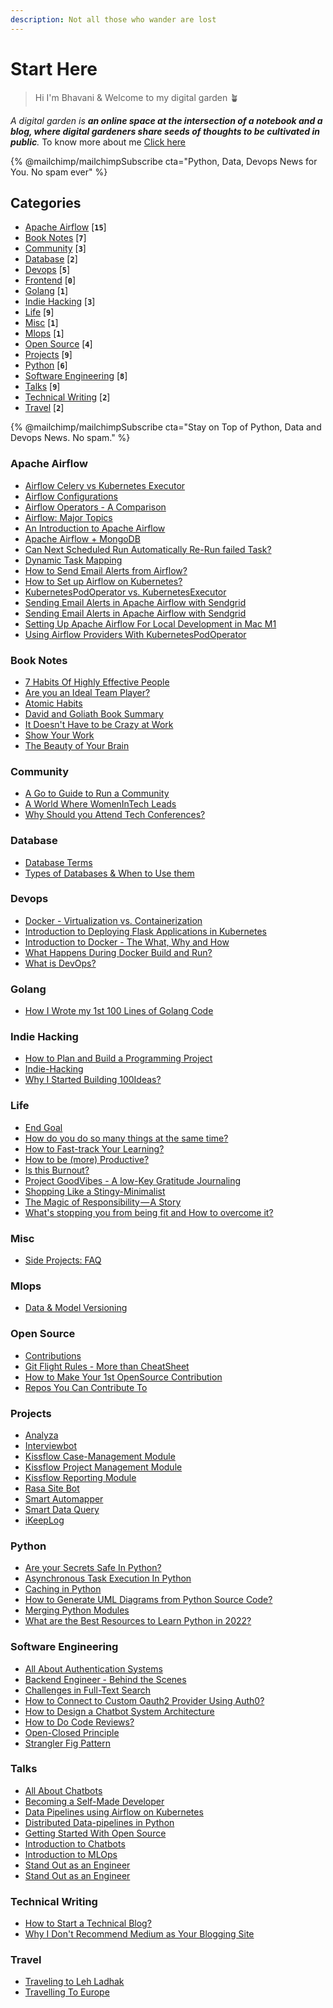 ```yaml
---
description: Not all those who wander are lost
---
```


# Start Here

> Hi I'm Bhavani & Welcome to my digital garden 🪴

_A digital garden is **an online space at the intersection of a notebook and a blog, where digital gardeners share seeds of thoughts to be cultivated in public**._ To know more about me [Click here](start-here/about-me.md)

{% @mailchimp/mailchimpSubscribe cta="Python, Data, Devops News for You. No spam ever" %}

## Categories

* [Apache Airflow](./#apache-airflow) \[**`15`**]
* [Book Notes](./#book-notes) \[**`7`**]
* [Community](./#community) \[**`3`**]
* [Database](./#database) \[**`2`**]
* [Devops](./#devops) \[**`5`**]
* [Frontend](./#frontend) \[**`0`**]
* [Golang](./#golang) \[**`1`**]
* [Indie Hacking](./#indie-hacking) \[**`3`**]
* [Life](./#life) \[**`9`**]
* [Misc](./#misc) \[**`1`**]
* [Mlops](./#mlops) \[**`1`**]
* [Open Source](./#open-source) \[**`4`**]
* [Projects](./#projects) \[**`9`**]
* [Python](./#python) \[**`6`**]
* [Software Engineering](./#software-engineering) \[**`8`**]
* [Talks](./#talks) \[**`9`**]
* [Technical Writing](./#technical-writing) \[**`2`**]
* [Travel](./#travel) \[**`2`**]

{% @mailchimp/mailchimpSubscribe cta="Stay on Top of Python, Data and Devops News. No spam." %}

### Apache Airflow

* [Airflow Celery vs Kubernetes Executor](apache-airflow/airflow-celery-vs-kubernetes-executor.md)
* [Airflow Configurations](apache-airflow/airflow-configurations.md)
* [Airflow Operators - A Comparison](apache-airflow/airflow-operators-comparison.md)
* [Airflow: Major Topics](apache-airflow/airflow-major-topics.md)
* [An Introduction to Apache Airflow](apache-airflow/apache-airflow-introduction.md)
* [Apache Airflow + MongoDB](apache-airflow/apache-airflow-+-mongodb.md)
* [Can Next Scheduled Run Automatically Re-Run failed Task?](apache-airflow/can-next-scheduled-run-automatically-re-run-failed-task.md)
* [Dynamic Task Mapping](apache-airflow/dynamic-task-mapping.md)
* [How to Send Email Alerts from Airflow?](apache-airflow/sending-emails-from-airflow.md)
* [How to Set up Airflow on Kubernetes?](apache-airflow/deploying-airflow-on-kubernetes.md)
* [KubernetesPodOperator vs. KubernetesExecutor](apache-airflow/kubernetespodoperator-vs.-kubernetesexecutor.md)
* [Sending Email Alerts in Apache Airflow with Sendgrid](apache-airflow/emails-alerts-airflow-with-sendgrid.md)
* [Sending Email Alerts in Apache Airflow with Sendgrid](apache-airflow/sending-email-alerts-in-apache-airflow-with-sendgrid.md)
* [Setting Up Apache Airflow For Local Development in Mac M1](apache-airflow/setting-up-apache-airflow-for-local-development-in-mac-m1.md)
* [Using Airflow Providers With KubernetesPodOperator](apache-airflow/using-airflow-providers-with-kubernetespodoperator.md)

### Book Notes

* [7 Habits Of Highly Effective People](book-notes/seven-habits-book-summary.md)
* [Are you an Ideal Team Player?](book-notes/the-ideal-team-player-book-review.md)
* [Atomic Habits](book-notes/atomic-habits-book-summary.md)
* [David and Goliath Book Summary](book-notes/david-and-Goliath-book-summary.md)
* [It Doesn't Have to be Crazy at Work](book-notes/it-doesn't-have-to-be-crazy-at-work.md)
* [Show Your Work](book-notes/show-your-work.md)
* [The Beauty of Your Brain](book-notes/the-beauty-of-your-brain.md)

### Community

* [A Go to Guide to Run a Community](community/go-to-guide-to-run-communities.md)
* [A World Where WomenInTech Leads](community/a-world-where-women-in-tech-rules.md)
* [Why Should you Attend Tech Conferences?](community/why-should-you-attend-tech-conferences.md)

### Database

* [Database Terms](database/database-terms.md)
* [Types of Databases & When to Use them](database/database-101.md)

### Devops

* [Docker - Virtualization vs. Containerization](devops/docker-virtualization-vs-containerization.md)
* [Introduction to Deploying Flask Applications in Kubernetes](devops/kubernetes-101-deploy-apps-in-kubernetes.md)
* [Introduction to Docker - The What, Why and How](devops/docker-introduction.md)
* [What Happens During Docker Build and Run?](devops/what-happens-during-docker-build-and-run.md)
* [What is DevOps?](devops/what-is-devops.md)

### Golang

* [How I Wrote my 1st 100 Lines of Golang Code](golang/learning-golang.md)

### Indie Hacking

* [How to Plan and Build a Programming Project](indie-hacking/how-to-plan-and-build-a-programming-project.md)
* [Indie-Hacking](indie-hacking/indie-hacking.md)
* [Why I Started Building 100Ideas?](indie-hacking/why-i-started-building-100ideas.md)

### Life

* [End Goal](life/how-to-set-goals.md)
* [How do you do so many things at the same time?](life/how-do-you-do-so-many-things-at-the-same-time.md)
* [How to Fast-track Your Learning?](life/how-to-fast-track-your-learning.md)
* [How to be (more) Productive?](life/how-to-be-productive.md)
* [Is this Burnout?](life/is-this-burnout.md)
* [Project GoodVibes - A low-Key Gratitude Journaling](life/why-we-need-a-low-key-version-of-gratitude-journaling.md)
* [Shopping Like a Stingy-Minimalist](life/shopping-like-a-minimalist.md)
* [The Magic of Responsibility — A Story](life/the-magic-of-responsiblity.md)
* [What's stopping you from being fit and How to overcome it?](life/5-reasons-why-you-should-start-your-fitness-routineasap.md)

### Misc

* [Side Projects: FAQ](misc/side-projects-twitter-space.md)

### Mlops

* [Data & Model Versioning](mlops/data-and-model-versioning.md)

### Open Source

* [Contributions](open-source/contributions.md)
* [Git Flight Rules - More than CheatSheet](open-source/git-flight-rules-more-than-cheatsheet.md)
* [How to Make Your 1st OpenSource Contribution](open-source/how-to-make-your-1st-opensource-contribution.md)
* [Repos You Can Contribute To](open-source/repos-you-can-contribute-to.md)

### Projects

* [Analyza](projects/analyza.md)
* [Interviewbot](projects/interviewbot.md)
* [Kissflow Case-Management Module](projects/kissflow-case.md)
* [Kissflow Project Management Module](projects/kissflow-projects.md)
* [Kissflow Reporting Module](projects/kissflow-reports.md)
* [Rasa Site Bot](projects/rasa-site-bot.md)
* [Smart Automapper](projects/smart-automapper.md)
* [Smart Data Query](projects/smart-data-query.md)
* [iKeepLog](projects/ikeeplog.md)

### Python

* [Are your Secrets Safe In Python?](python/secrets-as-python-file.md)
* [Asynchronous Task Execution In Python](python/asynchronous-task-execution-in-python.md)
* [Caching in Python](python/caching-in-python.md)
* [How to Generate UML Diagrams from Python Source Code?](python/generate-uml-diagrams-from-python-code.md)
* [Merging Python Modules](python/merge-python-module-script.md)
* [What are the Best Resources to Learn Python in 2022?](python/what-are-the-best-resources-to-learn-python.md)

### Software Engineering

* [All About Authentication Systems](software-engineering/authentication-in-python.md)
* [Backend Engineer - Behind the Scenes](software-engineering/backend-engineer-behind-the-scenes.md)
* [Challenges in Full-Text Search](software-engineering/challenges-in-full-text-search.md)
* [How to Connect to Custom Oauth2 Provider Using Auth0?](software-engineering/custom-oauth2-with-auth0.md)
* [How to Design a Chatbot System Architecture](software-engineering/how-to-design-a-chatbot-system-architecture.md)
* [How to Do Code Reviews?](software-engineering/how-to-do-code-reviews.md)
* [Open-Closed Principle](software-engineering/open-closed-principle.md)
* [Strangler Fig Pattern](software-engineering/strangler-fig-pattern.md)

### Talks

* [All About Chatbots](talks/all-about-chatbots.md)
* [Becoming a Self-Made Developer](talks/becoming-a-self-made-developer.md)
* [Data Pipelines using Airflow on Kubernetes](talks/airflow-on-kubernetes-talk.md)
* [Distributed Data-pipelines in Python](talks/distributed-data-pipelines-in-python.md)
* [Getting Started With Open Source](talks/open-source.md)
* [Introduction to Chatbots](talks/Introduction-to-chatbots.md)
* [Introduction to MLOps](talks/introduction-to-mlops.md)
* [Stand Out as an Engineer](talks/chatbots-multitenancy-and-custom-entities.md)
* [Stand Out as an Engineer](talks/stand-out-as-an-engineer.md)

### Technical Writing

* [How to Start a Technical Blog?](technical-writing/how-to-start-a-technical-blog.md)
* [Why I Don't Recommend Medium as Your Blogging Site](technical-writing/why-i-dont-recommend-medium-as-your-blogging-site.md)

### Travel

* [Traveling to Leh Ladhak](travel/traveling-to-leh-ladhak.md)
* [Travelling To Europe](travel/travelling-to-europe.md)
